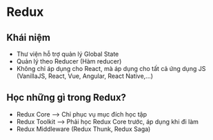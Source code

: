 # Redux

## Khái niệm

- Thư viện hỗ trợ quản lý Global State
- Quản lý theo Reducer (Hàm reducer)
- Không chỉ áp dụng cho React, mà áp dụng cho tất cả ứng dụng JS (VanillaJS, React, Vue, Angular, React Native,...)

## Học những gì trong Redux?

- Redux Core --> Chỉ phục vụ mục đích học tập
- Redux Toolkit --> Phải học Redux Core trước, áp dụng khi đi làm
- Redux Middleware (Redux Thunk, Redux Saga)

